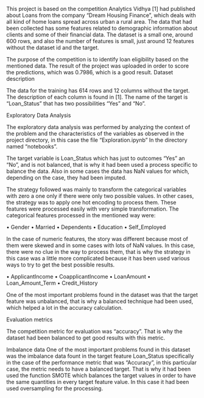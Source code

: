 This project is based on the competition Analytics Vidhya [1] had published about Loans from the company “Dream Housing Finance”, which deals with all kind of home loans spread across urban a rural area. The data that had been collected has some features related to demographic information about clients and some of their financial data. The dataset is a small one, around 600 rows, and also the number of features is small, just around 12 features without the dataset id and the target.

The purpose of the competition is to identify loan eligibility based on the mentioned data. The result of the project was uploaded in order to score the predictions, which was 0.7986, which is a good result.
Dataset description

The data for the training has 614 rows and 12 columns without the target. The description of each column is found in [1]. The name of the target is “Loan_Status” that has two possibilities “Yes” and “No”.

Exploratory Data Analysis

The exploratory data analysis was performed by analyzing the context of the problem and the characteristics of the variables as observed in the project directory, in this case the file “Exploration.ipynb” In the directory named “notebooks”.

The target variable is Loan_Status which has just to outcomes “Yes” an “No”, and is not balanced, that is why it had been used a process specific to balance the data. Also in some cases the data has NaN values for which, depending on the case, they had been imputed.

The strategy followed was mainly to transform the categorical variables with zero a one only if there were only two possible values. In other cases, the strategy was to apply one hot encoding to process them. These features were processed easily with very simple transformation. The categorical features processed in the mentioned way were:

•	Gender
•	Married
•	Dependents
•	Education
•	Self_Employed

In the case of numeric features, the story was different because most of them were skewed and in some cases with lots of NaN values. In this case, there were no clue in the way to process them, that is why the strategy in this case was a little more complicated because it has been used various ways to try to get the best possible results.


•	ApplicantIncome
•	CoapplicantIncome
•	LoanAmount
•	Loan_Amount_Term
•	Credit_History

One of the most important problems found in the dataset was that the target feature was unbalanced, that is why a balanced technique had been used, which helped a lot in the accuracy calculation.

Evaluation metrics

The competition metric for evaluation was “accuracy”. That is why the dataset had been balanced to get good results with this metric.

Imbalance data
One of the most important problems found in this dataset was the imbalance data fount in the target feature Loan_Status specifically in the case of the performance metric that was “Accuracy”, in this particular case, the metric needs to have a balanced target. That is why it had been used the function SMOTE which balances the target values in order to have the same quantities in every target feature value. In this case it had been used oversampling for the processing. 
